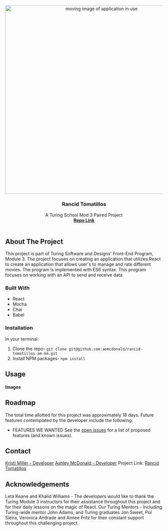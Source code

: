<br />
<p align="center">
  <a href="https://github.com/aemcdonald/rancid-tomatillos-am-km">
    <img src="src/images/TTAppTour.gif" alt="moving image of application in use" width="600">
  </a>
  <h3 align="center">Rancid Tomatillos</h3>
  <p align="center">
    A Turing School Mod 3 Paired Project
    <br />
    <a href="https://github.com/aemcdonald/rancid-tomatillos-am-km"><strong>Repo Link</strong></a>
    <br />
    <br />
  </p>
</p>

## About The Project
This project is part of Turing Software and Designs' Front-End Program, Module 3. The project focuses on creating an application that utilizes React to create an application that allows user's to manage and rate different movies. The program is implemented with ES6 syntax. This program focuses on working with an API to send and receive data


### Built With
* React
* Mocha
* Chai
* Babel

### Installation
In your terminal:
1. Clone the repo-
`git clone git@github.com:aemcdonald/rancid-tomatillos-am-km.git`
2. Install NPM packages- `npm install`


## Usage

#### Images

## Roadmap
The total time allotted for this project was approximately 18 days. Future features contemplated by the developer include the following:
* FEATURES WE WANTED
See the [open issues](https://github.com/aemcdonald/rancid-tomatillos-am-km/projects/1) for a list of proposed features (and known issues).

## Contact
[Kristi Miller - Developer](https://github.com/Kristiannmiller)
[Ashley McDonald - Developer](https://github.com/aemcdonald)
Project Link: [Rancid Tomatillos](https://github.com/aemcdonald/rancid-tomatillos-am-km)

## Acknowledgements
Leta Keane and Khalid Williams - The developers would like to thank the Turing Module 3 instructors for their assistance throughout this project and for their daily lessons on the magic of React.
Our Turing Mentors - Including Turing-wide mentor John Adams, and Turing graduates Jon Sweet, Pol Sieira, Veronica Andrade and Aimee Fritz for their constant support throughout this challenging project.
